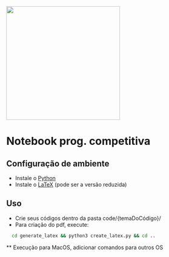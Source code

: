 <img width="300px" src="https://img.ifunny.co/images/33158e52fd19695bb1bfc98f4710f5a630000275d8cfb7ec3533f0a3f3c97294_1.webp"/>

# Notebook prog. competitiva

## Configuração de ambiente

- Instale o [Python](https://www.python.org/downloads/)
- Instale o [LaTeX](https://www.latex-project.org/get/) (pode ser a versão reduzida)

## Uso

- Crie seus códigos dentro da pasta code/{temaDoCódigo}/
- Para criação do pdf, execute:

```bash
  cd generate_latex && python3 create_latex.py && cd ..
```
** Execução para MacOS, adicionar comandos para outros OS
